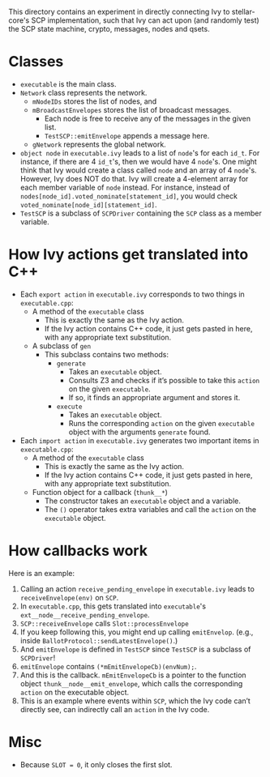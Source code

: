 This directory contains an experiment in directly connecting Ivy to stellar-core's SCP implementation,
such that Ivy can act upon (and randomly test) the SCP state machine, crypto, messages, nodes and qsets.

# Classes

- `executable` is the main class.
- `Network` class represents the network.
    - `mNodeIDs` stores the list of nodes, and
    - `mBroadcastEnvelopes` stores the list of broadcast messages.
        - Each node is free to receive any of the messages in the given list.
        - `TestSCP::emitEnvelope` appends a message here.
    - `gNetwork` represents the global network.
- `object node` in `executable.ivy` leads to a list of `node`'s for each `id_t`.
  For instance, if there are 4 `id_t`'s, then we would have 4 `node`'s.
  One might think that Ivy would create a class called `node` and an array of 4 `node`'s.
  However, Ivy does NOT do that.
  Ivy will create a 4-element array for each member variable of `node` instead.
  For instance, instead of `nodes[node_id].voted_nominate[statement_id]`, you would check `voted_nominate[node_id][statement_id]`.
- `TestSCP` is a subclass of `SCPDriver` containing the `SCP` class as a member variable.

# How Ivy actions get translated into C++

- Each `export action` in `executable.ivy` corresponds to two things in `executable.cpp`:
    - A method of the `executable` class
        - This is exactly the same as the Ivy action.
        - If the Ivy action contains C++ code, it just gets pasted in here, with any appropriate text substitution.
    - A subclass of `gen`
        - This subclass contains two methods:
            - `generate`
                - Takes an `executable` object.
                - Consults Z3 and checks if it’s possible to take this `action` on the given `executable`.
                - If so, it finds an appropriate argument and stores it.
            - `execute`
                - Takes an `executable` object.
                - Runs the corresponding `action` on the given `executable` object with the arguments `generate` found.
- Each `import action` in `executable.ivy` generates two important items in `executable.cpp`:
    - A method of the `executable` class
        - This is exactly the same as the Ivy action.
        - If the Ivy action contains C++ code, it just gets pasted in here, with any appropriate text substitution.
    - Function object for a callback (`thunk__*`)
        - The constructor takes an `executable` object and a variable.
        - The `()` operator takes extra variables and call the `action` on the `executable` object.

# How callbacks work

Here is an example:

1. Calling an action `receive_pending_envelope` in `executable.ivy` leads to `receiveEnvelope(env)` on `SCP`.
2. In `executable.cpp`, this gets translated into `executable`'s `ext__node__receive_pending_envelope`.
3. `SCP::receiveEnvelope` calls `Slot::processEnvelope`
4. If you keep following this, you might end up calling `emitEnvelop`. (e.g., inside `BallotProtocol::sendLatestEnvelope()`.)
5. And `emitEnvelope` is defined in `TestSCP` since `TestSCP` is a subclass of `SCPDriver`!
6. `emitEnvelope` contains `(*mEmitEnvelopeCb)(envNum);`.
7. And this is the callback. `mEmitEnvelopeCb` is a pointer to the function object `thunk__node__emit_envelope`, which calls the corresponding `action` on the executable object.
8. This is an example where events within `SCP`, which the Ivy code can’t directly see, can indirectly call an `action` in the Ivy code.

# Misc

- Because `SLOT = 0`, it only closes the first slot.
